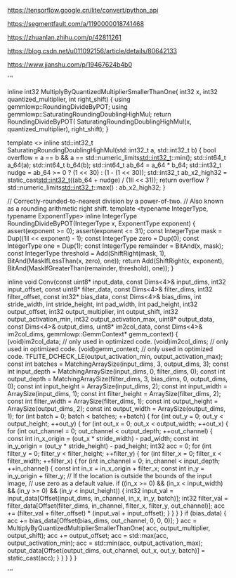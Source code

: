 https://tensorflow.google.cn/lite/convert/python_api

https://segmentfault.com/a/1190000018741468

https://zhuanlan.zhihu.com/p/42811261

https://blog.csdn.net/u011092156/article/details/80642133

https://www.jianshu.com/p/19467624b4b0

'''

inline int32 MultiplyByQuantizedMultiplierSmallerThanOne(
    int32 x, int32 quantized_multiplier, int right_shift) {
  using gemmlowp::RoundingDivideByPOT;
  using gemmlowp::SaturatingRoundingDoublingHighMul;
  return RoundingDivideByPOT(
      SaturatingRoundingDoublingHighMul(x, quantized_multiplier), right_shift);
}

template <>
inline std::int32_t SaturatingRoundingDoublingHighMul(std::int32_t a,
                                                      std::int32_t b) {
  bool overflow = a == b && a == std::numeric_limits<std::int32_t>::min();
  std::int64_t a_64(a);
  std::int64_t b_64(b);
  std::int64_t ab_64 = a_64 * b_64;
  std::int32_t nudge = ab_64 >= 0 ? (1 << 30) : (1 - (1 << 30));
  std::int32_t ab_x2_high32 =
      static_cast<std::int32_t>((ab_64 + nudge) / (1ll << 31));
  return overflow ? std::numeric_limits<std::int32_t>::max() : ab_x2_high32;
}

// Correctly-rounded-to-nearest division by a power-of-two.
// Also known as a rounding arithmetic right shift.
template <typename IntegerType, typename ExponentType>
inline IntegerType RoundingDivideByPOT(IntegerType x, ExponentType exponent) {
  assert(exponent >= 0);
  assert(exponent <= 31);
  const IntegerType mask = Dup<IntegerType>((1ll << exponent) - 1);
  const IntegerType zero = Dup<IntegerType>(0);
  const IntegerType one = Dup<IntegerType>(1);
  const IntegerType remainder = BitAnd(x, mask);
  const IntegerType threshold =
      Add(ShiftRight(mask, 1), BitAnd(MaskIfLessThan(x, zero), one));
  return Add(ShiftRight(x, exponent),
             BitAnd(MaskIfGreaterThan(remainder, threshold), one));
}


inline void Conv(const uint8* input_data, const Dims<4>& input_dims,
                 int32 input_offset, const uint8* filter_data,
                 const Dims<4>& filter_dims, int32 filter_offset,
                 const int32* bias_data, const Dims<4>& bias_dims,
                 int stride_width, int stride_height, int pad_width,
                 int pad_height, int32 output_offset, int32 output_multiplier,
                 int output_shift, int32 output_activation_min,
                 int32 output_activation_max, uint8* output_data,
                 const Dims<4>& output_dims, uint8* im2col_data,
                 const Dims<4>& im2col_dims,
                 gemmlowp::GemmContext* gemm_context) {
  (void)im2col_data;   // only used in optimized code.
  (void)im2col_dims;   // only used in optimized code.
  (void)gemm_context;  // only used in optimized code.
  TFLITE_DCHECK_LE(output_activation_min, output_activation_max);
  const int batches = MatchingArraySize(input_dims, 3, output_dims, 3);
  const int input_depth = MatchingArraySize(input_dims, 0, filter_dims, 0);
  const int output_depth =
      MatchingArraySize(filter_dims, 3, bias_dims, 0, output_dims, 0);
  const int input_height = ArraySize(input_dims, 2);
  const int input_width = ArraySize(input_dims, 1);
  const int filter_height = ArraySize(filter_dims, 2);
  const int filter_width = ArraySize(filter_dims, 1);
  const int output_height = ArraySize(output_dims, 2);
  const int output_width = ArraySize(output_dims, 1);
  for (int batch = 0; batch < batches; ++batch) {
    for (int out_y = 0; out_y < output_height; ++out_y) {
      for (int out_x = 0; out_x < output_width; ++out_x) {
        for (int out_channel = 0; out_channel < output_depth; ++out_channel) {
          const int in_x_origin = (out_x * stride_width) - pad_width;
          const int in_y_origin = (out_y * stride_height) - pad_height;
          int32 acc = 0;
          for (int filter_y = 0; filter_y < filter_height; ++filter_y) {
            for (int filter_x = 0; filter_x < filter_width; ++filter_x) {
              for (int in_channel = 0; in_channel < input_depth; ++in_channel) {
                const int in_x = in_x_origin + filter_x;
                const int in_y = in_y_origin + filter_y;
                // If the location is outside the bounds of the input image,
                // use zero as a default value.
                if ((in_x >= 0) && (in_x < input_width) && (in_y >= 0) &&
                    (in_y < input_height)) {
                  int32 input_val = input_data[Offset(input_dims, in_channel,
                                                      in_x, in_y, batch)];
                  int32 filter_val =
                      filter_data[Offset(filter_dims, in_channel, filter_x,
                                         filter_y, out_channel)];
                  acc +=
                      (filter_val + filter_offset) * (input_val + input_offset);
                }
              }
            }
          }
          if (bias_data) {
            acc += bias_data[Offset(bias_dims, out_channel, 0, 0, 0)];
          }
          acc = MultiplyByQuantizedMultiplierSmallerThanOne(
              acc, output_multiplier, output_shift);
          acc += output_offset;
          acc = std::max(acc, output_activation_min);
          acc = std::min(acc, output_activation_max);
          output_data[Offset(output_dims, out_channel, out_x, out_y, batch)] =
              static_cast<uint8>(acc);
        }
      }
    }
  }
}

'''
